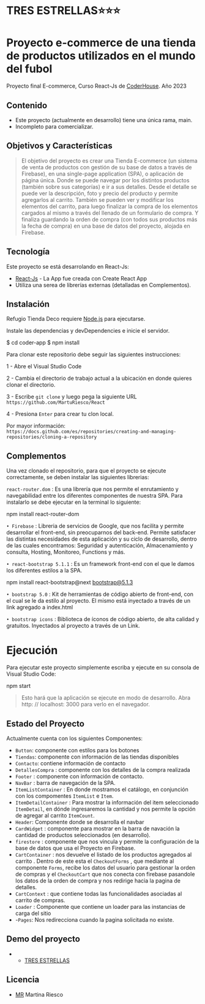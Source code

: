 # TRES ESTRELLAS⭐⭐⭐


# Proyecto e-commerce de una tienda de productos utilizados en el mundo del fubol

Proyecto final E-commerce, Curso React-Js de [CoderHouse](https://www.coderhouse.com/). Año 2023

## Contenido

-  Este proyecto (actualmente en desarrollo) tiene una única rama, main.
- Incompleto para comercializar.

## Objetivos y Características

>El objetivo del proyecto es crear una Tienda E-commerce (un sistema de venta de productos con gestión de su base de datos a través de Firebase), en una single-page application (SPA), o aplicación de página única. Donde se puede navegar por los distintos productos (también sobre sus categorías) e ir a sus detalles. Desde el detalle se puede ver la descripción, foto y precio del producto y permite agregarlos al carrito. También se pueden ver y modificar los elementos del carrito, para luego finalizar la compra de los elementos cargados al mismo a través del llenado de un formulario de compra. Y finaliza guardando la orden de compra (con todos sus productos más la fecha de compra) en una base de datos del proyecto, alojada en Firebase.

## Tecnología 

Este proyecto se está desarrolando en React-Js:
-    [React-Js](https://create-react-app.dev/)  - La App fue creada con Create React App
-    Utiliza una serea de librerías externas (detalladas en Complementos).

## Instalación

Refugio Tienda Deco requiere  [Node.js](https://nodejs.org/en/)  para ejecutarse.

Instale las dependencias y devDependencies e inicie el servidor.

$ cd coder-app
$ npm install

Para clonar este repositorio debe seguir las siguientes instrucciones:

1 - Abre el Visual Studio Code

2 - Cambia el directorio de trabajo actual a la ubicación en donde quieres clonar el directorio.

3 - Escribe  `git clone`  y luego pega la siguiente URL  `https://github.com/MartuRiesco/React`

4 - Presiona  `Enter`  para crear tu clon local.

Por mayor información: `https://docs.github.com/es/repositories/creating-and-managing-repositories/cloning-a-repository`

## Complementos

Una vez clonado el repositorio, para que el proyecto se ejecute correctamente, se deben instalar las siguientes librerias:

`react-router.dom`  : Es una librería que nos permite el enrutamiento y navegabilidad entre los diferentes componentes de nuestra SPA. Para instalarlo se debe ejecutar en la terminal lo siguiente:

npm install react-router-dom

`• Firebase`  : Libreria de servicios de Google, que nos facilita y permite desarrollar el front-end, sin preocuparnos del back-end. Permite satisfacer las distintas necesidades de esta aplicación y su ciclo de desarrollo, dentro de las cuales encontramos: Seguridad y autenticación, Almacenamiento y consulta, Hosting, Monitoreo, Functions y más.

`• react-bootstrap 5.1.1`  : Es un framework front-end con el que le damos los diferentes estilos a la SPA.

npm install react-bootstrap@next bootstrap@5.1.3

`• bootstrap 5.0`  : Kit de herramientas de código abierto de front-end, con el cual se le da estilo al proyecto. El mismo está inyectado a través de un link agregado a index.html

<link href="https://cdn.jsdelivr.net/npm/bootstrap@5.0.2/dist/css/bootstrap.min.css" rel="stylesheet" integrity="sha384-EVSTQN3/azprG1Anm3QDgpJLIm9Nao0Yz1ztcQTwFspd3yD65VohhpuuCOmLASjC" crossorigin="anonymous">

`• bootstrap icons`  : Biblioteca de íconos de código abierto, de alta calidad y gratuitos. Inyectados al proyecto a través de un Link.

<link	rel="stylesheet" href="https://cdn.jsdelivr.net/npm/bootstrap-icons@1.5.0/font/bootstrap-icons.css"	/>


# Ejecución

Para ejecutar este proyecto simplemente escriba y ejecute en su consola de Visual Studio Code:

npm start

> Esto hará que la aplicación se ejecute en modo de desarrollo. Abra http: // localhost: 3000 para verlo en el navegador.

## Estado del Proyecto
Actualmente cuenta con los siguientes Componentes: 
- `Button`: componente con estilos para los botones
- `Tiendas`: componente con información de las tiendas disponibles
- `Contacto`: contiene información de contacto
-   `DetallesCompra`  : componente con los detalles de la compra realizada
-   `Footer`  : componente con información de contacto.
-   `NavBar`  : barra de navegación de la SPA.
-   `ItemListContainer`  : En donde mostramos el catálogo, en conjunción con los compomentes  `ItemList`  e  `Item`.
-   `ItemDetailContainer`  : Para mostrar la información del item seleccionado  `ItemDetail`, en dónde ingresaremos la cantidad y nos permite la opción de agregar al carrito  `ItemCount`.
- `Header`: Componente donde se desarrolla el navbar
-   `CardWidget`  : componente para mostrar en la barra de navación la cantidad de productos seleccionados (en desarrollo).
-   `firestore`  : componente que nos vincula y permite la configuración de la base de datos que usa el Proyecto en Firebase.
-   `CartContainer`  : nos devuelve el listado de los productos agregados al carrito . Dentro de este esta el `CheckoutForms` ,  que mediante al componente `Forms`, recibe los datos del usuario para gestionar la orden de compras y el  `CheckoutCart` que nos conecta con firebase  pasandole los datos de la orden de compra y nos redirige hacia la pagina de detalles. 
-   `CartContext`  : que contiene todas las funcionalidades asociadas al carrito de compras.
-   `Loader`  : Componente que contiene un loader para las instancias de carga del sitio
- -`Pages`: Nos redirecciona cuando la pagina solicitada no existe.

##  Demo del proyecto
- -   [TRES ESTRELLAS](https://tresestrellas.vercel.app/)

## Licencia

-   [MR](https://www.linkedin.com/in/martina-riesco-331449253/)  Martina Riesco

